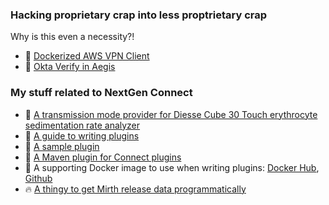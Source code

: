 ### Hacking proprietary crap into less proptrietary crap

Why is this even a necessity?!
- :closed_lock_with_key: [Dockerized AWS VPN Client](https://github.com/kpalang/aws-vpn-client-docker)
- :iphone: [Okta Verify in Aegis](https://github.com/kpalang/okta-verify-with-aegis)

### My stuff related to NextGen Connect
- 🔌 [A transmission mode provider for Diesse Cube 30 Touch erythrocyte sedimentation rate analyzer](https://github.com/kpalang/mirth-transmissionmode-cube30touch)
- 📖 [A guide to writing plugins](https://github.com/kpalang/mirth-plugin-guide)
- 🔌 [A sample plugin](https://github.com/kpalang/mirth-sample-plugin)
- 🔌 [A Maven plugin for Connect plugins](https://github.com/kpalang/mirth-plugin-maven-plugin-kt)
- 🐳 A supporting Docker image to use when writing plugins: [Docker Hub](https://hub.docker.com/r/kpalang/connect/), [Github](https://github.com/kpalang/mirth-plugin-dev-docker)
- 🔥 [A thingy to get Mirth release data programmatically](https://github.com/kpalang/mirth-releases-api)
